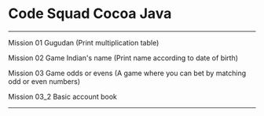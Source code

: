 # Code Squad Cocoa Java
---
Mission 01
Gugudan (Print multiplication table)

Mission 02
Game Indian's name (Print name according to date of birth)

Mission 03
Game odds or evens (A game where you can bet by matching odd or even numbers)

Mission 03_2
Basic account book

---

